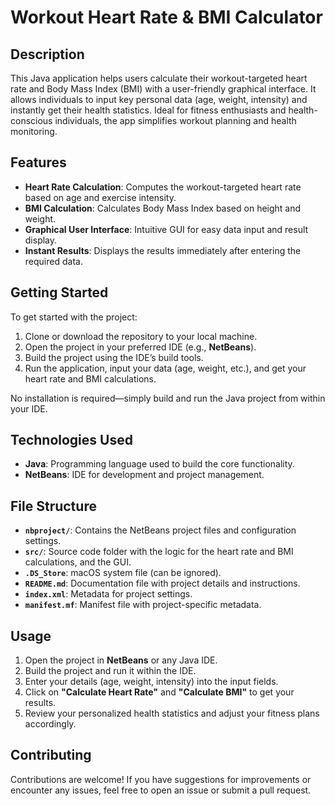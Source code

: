 # **Workout Heart Rate & BMI Calculator**

## **Description**

This Java application helps users calculate their workout-targeted heart rate and Body Mass Index (BMI) with a user-friendly graphical interface. It allows individuals to input key personal data (age, weight, intensity) and instantly get their health statistics. Ideal for fitness enthusiasts and health-conscious individuals, the app simplifies workout planning and health monitoring.

## **Features**

- **Heart Rate Calculation**: Computes the workout-targeted heart rate based on age and exercise intensity.
- **BMI Calculation**: Calculates Body Mass Index based on height and weight.
- **Graphical User Interface**: Intuitive GUI for easy data input and result display.
- **Instant Results**: Displays the results immediately after entering the required data.

## **Getting Started**

To get started with the project:

1. Clone or download the repository to your local machine.
2. Open the project in your preferred IDE (e.g., **NetBeans**).
3. Build the project using the IDE’s build tools.
4. Run the application, input your data (age, weight, etc.), and get your heart rate and BMI calculations.

No installation is required—simply build and run the Java project from within your IDE.

## **Technologies Used**

- **Java**: Programming language used to build the core functionality.
- **NetBeans**: IDE for development and project management.

## **File Structure**

- **`nbproject/`**: Contains the NetBeans project files and configuration settings.
- **`src/`**: Source code folder with the logic for the heart rate and BMI calculations, and the GUI.
- **`.DS_Store`**: macOS system file (can be ignored).
- **`README.md`**: Documentation file with project details and instructions.
- **`index.xml`**: Metadata for project settings.
- **`manifest.mf`**: Manifest file with project-specific metadata.

## **Usage**

1. Open the project in **NetBeans** or any Java IDE.
2. Build the project and run it within the IDE.
3. Enter your details (age, weight, intensity) into the input fields.
4. Click on **"Calculate Heart Rate"** and **"Calculate BMI"** to get your results.
5. Review your personalized health statistics and adjust your fitness plans accordingly.

## **Contributing**

Contributions are welcome! If you have suggestions for improvements or encounter any issues, feel free to open an issue or submit a pull request.
